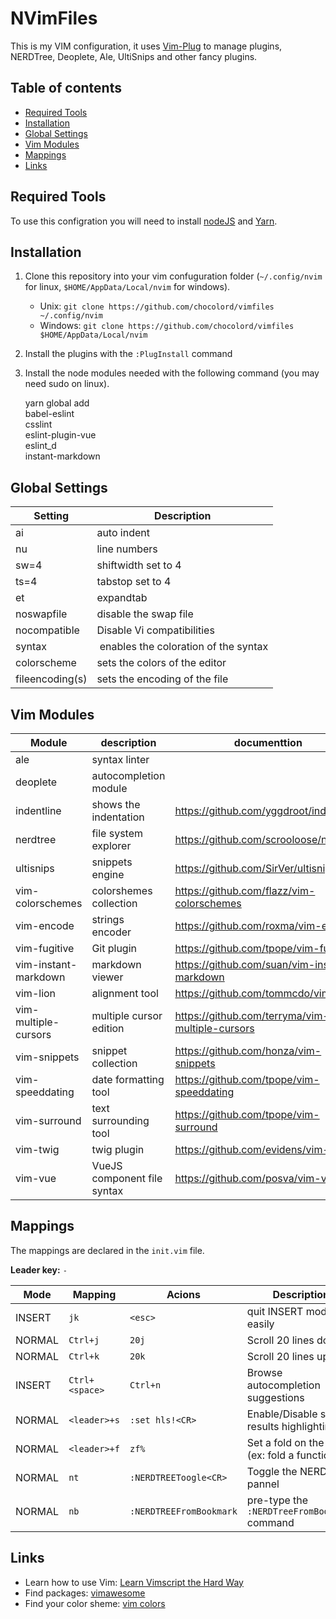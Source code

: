 NVimFiles
===

This is my VIM configuration, it uses [Vim-Plug](https://github.com/junegunn/vim-plug) to manage plugins, NERDTree, Deoplete, Ale, UltiSnips and other fancy plugins.

## Table of contents

 - [Required Tools](#required-tools)
 - [Installation](#installaiton)
 - [Global Settings](global-settings)
 - [Vim Modules](#vim-modules)
 - [Mappings](#mappings)
 - [Links](#links)

## Required Tools

To use this configration you will need to install [nodeJS](https://nodejs.org/) and [Yarn](https://yarnpkg.com/).

## Installation

1) Clone this repository into your vim confuguration folder (`~/.config/nvim` for linux, `$HOME/AppData/Local/nvim` for windows).
    - Unix: `git clone https://github.com/chocolord/vimfiles ~/.config/nvim`
    - Windows: `git clone https://github.com/chocolord/vimfiles $HOME/AppData/Local/nvim`

2) Install the plugins with the `:PlugInstall` command

3) Install the node modules needed with the following command (you may need sudo on linux).

    yarn global add \
        babel-eslint \
        csslint \
        eslint-plugin-vue \
        eslint_d \
        instant-markdown

## Global Settings

| Setting  | Description |
| --- |--- |
| ai | auto indent
| nu | line numbers |
| sw=4 | shiftwidth set to 4 |
| ts=4 | tabstop set to 4 |
| et | expandtab |
| noswapfile | disable the swap file |
| nocompatible | Disable Vi compatibilities |
| syntax | enables the coloration of the syntax |
| colorscheme | sets the colors of the editor |
| fileencoding(s) | sets the encoding of the file |

## Vim Modules

| Module | description |documenttion |
| --- | --- |--- |
| ale | syntax linter |
| deoplete | autocompletion module |
| indentline | shows the indentation | https://github.com/yggdroot/indentline |
| nerdtree | file system explorer | https://github.com/scrooloose/nerdtree |
| ultisnips | snippets engine | https://github.com/SirVer/ultisnips |
| vim-colorschemes | colorshemes collection | https://github.com/flazz/vim-colorschemes |
| vim-encode | strings encoder | https://github.com/roxma/vim-encode |
| vim-fugitive | Git plugin | https://github.com/tpope/vim-fugitive |
| vim-instant-markdown | markdown viewer | https://github.com/suan/vim-instant-markdown |
| vim-lion | alignment tool | https://github.com/tommcdo/vim-lion |
| vim-multiple-cursors | multiple cursor edition | https://github.com/terryma/vim-multiple-cursors |
| vim-snippets | snippet collection | https://github.com/honza/vim-snippets |
| vim-speeddating | date formatting tool | https://github.com/tpope/vim-speeddating |
| vim-surround | text surrounding tool | https://github.com/tpope/vim-surround |
| vim-twig | twig plugin | https://github.com/evidens/vim-twig |
| vim-vue | VueJS component file syntax | https://github.com/posva/vim-vue |

## Mappings

The mappings are declared in the `init.vim` file.

**Leader key:** `-` 

| Mode | Mapping | Acions | Description | 
| --- | --- | --- |--- |
| INSERT | `jk` | `<esc>` | quit INSERT mode easily |
| NORMAL | `Ctrl+j` | `20j` | Scroll 20 lines down |
| NORMAL | `Ctrl+k` | `20k` | Scroll 20 lines up |
| INSERT | `Ctrl+<space>` | `Ctrl+n` | Browse autocompletion suggestions |
| NORMAL | `<leader>+s` | `:set hls!<CR>` | Enable/Disable search results highlighting |
| NORMAL | `<leader>+f` | `zf%` | Set a fold on the block (ex: fold a function) |
| NORMAL | `nt` | `:NERDTREEToogle<CR>` | Toggle the NERDTree pannel |
| NORMAL | `nb` | `:NERDTREEFromBookmark` | pre-type the `:NERDTreeFromBookmark` command |

## Links
  - Learn how to use Vim: [Learn Vimscript the Hard Way](http://learnvimscriptthehardway.stevelosh.com/)
  - Find packages: [vimawesome](http://vimawesome.com/)
  - Find your color sheme: [vim colors](http://vimcolors.com/)
